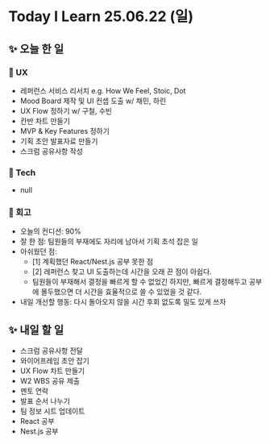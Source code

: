 # Today I Learn 25.06.22 (일)

## ✨ 오늘 한 일
### 🔹 UX
 - 레퍼런스 서비스 리서치 e.g. How We Feel, Stoic, Dot
 - Mood Board 제작 및 UI 컨셉 도출 w/ 채민, 하린
 - UX Flow 정하기 w/ 구철, 수빈
 - 칸반 차트 만들기
 - MVP & Key Features 정하기
 - 기획 초안 발표자료 만들기
 - 스크럼 공유사항 작성

### 🔸 Tech
 - null

### 📍 회고
* 오늘의 컨디션: 90%
* 잘 한 점: 팀원들의 부재에도 자리에 남아서 기획 초석 잡은 일
* 아쉬웠던 점: 
    * [1] 계획했던 React/Nest.js 공부 못한 점
    * [2] 레퍼런스 찾고 UI 도출하는데 시간을 오래 끈 점이 아쉽다. 
    * 팀원들이 부재해서 결정을 빠르게 할 수 없었긴 하지만, 빠르게 결정해두고 공부에 몰두했으면 더 시간을 효율적으로 쓸 수 있었을 것 같다.
* 내일 개선할 행동: 다시 돌아오지 않을 시간 후회 없도록 밀도 있게 쓰자


## ✨ 내일 할 일
 - 스크럼 공유사항 전달
 - 와이어프레임 초안 잡기
 - UX Flow 차트 만들기
 - W2 WBS 공유 제출
 - 멘토 연락
 - 발표 순서 나누기
 - 팀 정보 시트 업데이트
 - React 공부
 - Nest.js 공부